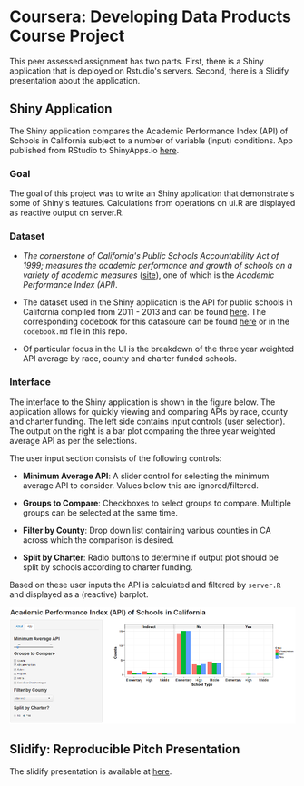 # Coursera: Developing Data Products Course Project



This peer assessed assignment has two parts. First, there is a Shiny application that is deployed on Rstudio's servers. Second, there is a Slidify presentation about the application.



## Shiny Application



The Shiny application compares the Academic Performance Index (API) of Schools in California subject to a number of variable (input) conditions. App published from RStudio to ShinyApps.io [here](http://pacificprince.shinyapps.io/Shiny/).



### Goal

The goal of this project was to write an Shiny application that demonstrate's some of Shiny's features. Calculations from operations on ui.R are displayed as reactive output on server.R.



### Dataset

- *The cornerstone of California's Public Schools Accountability Act of 1999; measures the academic performance and growth of schools on a variety of academic measures* ([site](http://www.cde.ca.gov/ta/ac/)), one of which is the *Academic Performance Index (API)*. 

- The dataset used in the Shiny application is the API for public schools in California compiled from 2011 - 2013 and can be found [here](http://www.cde.ca.gov/ta/ac/ap/apidatafiles.asp). The corresponding codebook for this datasoure can be found [here](http://www.cde.ca.gov/ta/ac/ap/reclayoutApiAvg.asp) or in the `codebook.md` file in this repo. 

- Of particular focus in the UI is the breakdown of the three year weighted API average by race, county and charter funded schools.



### Interface

The interface to the Shiny application is shown in the figure below. The application allows for quickly viewing and comparing APIs by race, county and charter funding. The left side contains input controls (user selection). The output on the right is a bar plot comparing the three year weighted average API as per the selections.



The user input section consists of the following controls:

- **Minimum Average API**: A slider control for selecting the minimum average API to consider. Values below this are ignored/filtered.

- **Groups to Compare**: Checkboxes to select groups to compare. Multiple groups can be selected at the same time.

- **Filter by County**: Drop down list containing various counties in CA across which the comparison is desired.

- **Split by Charter**: Radio buttons to determine if output plot should be split by schools according to charter funding.



Based on these user inputs the API is calculated and filtered by `server.R` and displayed as a (reactive) barplot.



![ShinyApp Interface](shinyapp_interface.png)



## Slidify: Reproducible Pitch Presentation

The slidify presentation is available at [here](http://pacificprince.github.io/DevDataProdProjSlidify/presentation.html).

